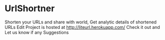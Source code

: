 # UrlShortner
Shorten your URLs and share with world, Get analytic details of shortened URLs Edit
Project is hosted at http://liteurl.herokuapp.com/ Check it out and Let us know if any Suggestions
